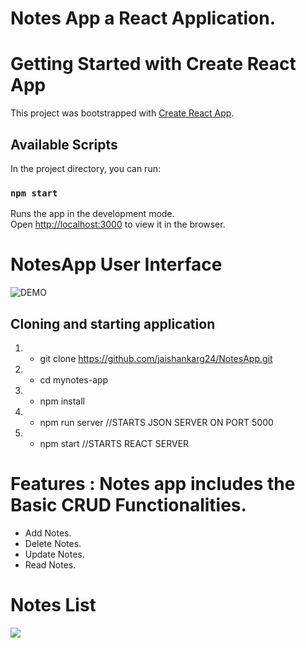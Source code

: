 # Notes App a React Application.

# Getting Started with Create React App

This project was bootstrapped with [Create React App](https://github.com/facebook/create-react-app).

## Available Scripts

In the project directory, you can run:

### `npm start`

Runs the app in the development mode.\
Open [http://localhost:3000](http://localhost:3000) to view it in the browser.

# NotesApp User Interface
![DEMO](../master/src/assets/img/NoteApp.png)

## Cloning and starting application
1. - git clone https://github.com/jaishankarg24/NotesApp.git
1. - cd mynotes-app
2. - npm install
3. - npm run server //STARTS JSON SERVER ON PORT 5000
4. - npm start  //STARTS REACT SERVER

# Features : Notes app includes the Basic CRUD Functionalities.
* Add Notes.
* Delete Notes.
* Update Notes.
* Read Notes.

# Notes List
<img src="./Notes.PNG">  

